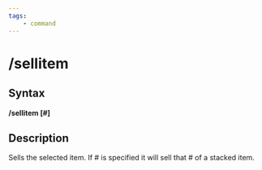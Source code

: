 ```yaml
---
tags:
    - command
---
```

# /sellitem

## Syntax

**/sellitem [\#]**

## Description

Sells the selected item. If \# is specified it will sell that \# of a stacked item.

